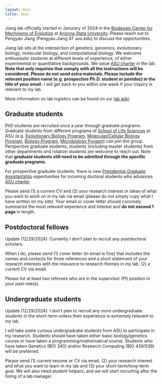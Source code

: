 ```yaml
---
layout: misc
title: Join
---
```


Jiang lab  officially started in Janurary of 2024 in the  [Biodesgin Center for Mechnisms of Evolution] at [Arizona State University].  Please reach out to Pengyao Jiang (Pengyao.Jiang AT asu.edu)  to discuss the opportunities.



Jiang lab sits at the intersection of genetics, genomics, evolutionary biology, molecular biology,  and computational biology. We welcome enthusiastic students at different levels of experience, of either experimental or quantitative backgrounds.  We value [ASU charter] in the lab. __Note that only inquiries that comply with all the instructions will be considered. Please do not send extra materials. Please include the relevant position name (e.g. prospective Ph.D. student or postdoc) in the title of your email.__ I will get back to you within one week if your inquiry is relevant to my lab.

More information on lab logistics can be found on our [lab wiki].

## Graduate students


PhD students are recruited once a year through graduate programs. Graduate students from different programs of [School of Life Sciences] at ASU (e.g. [Evolutionary Biology Program], [Molecular/Cellular Biology Program], [Biology Program], [Microbiology Progam]) can join the group. Perspective graduate students, students (including master students) from other departments  and rotation students are welcome to reach out. Note that __graduate students still need to be admitted through the specific graduate programs.__

For prospective graduate students, there is new [Presidential Graduate Assistantship] opportunities for incoming doctoral students who advances [ASU charter].

Please send (1) a current CV and (2) your research interest or ideas of what you want to work on in my lab via email (please do not simply copy what I have written on my site). Your email or cover letter should concisely summarize the most relevant experience and interest and __do not exceed 1 page__ in length.


## Postdoctoral fellows

Update (12/29/2024): Currently I don't plan to recruit any postdoctoral scholars. 

When I do, please send (1) cover letter (in email is fine) that includes the names and contacts for three references and a short statement of your research interests with the relavance to research themes in my lab, (2) a current CV via email.

Please list at least two referees who are in the supervisor (PI) position in your past role(s).


## Undergraduate students

Update (12/29/2024): I don't plan to recruit any more undergraduate students in the short-term unless their experience is extremely relevant to my lab. 

I will take some curious undergraduate students from ASU to participate in my research. Students should have taken either basic biology/genetics course or have taken a programming/mathematical course. Students who have taken Genetics (BIO 340) and/or Research Computing (BIO 439/539) will be preferred. 

Please send (1) current resume or CV via email, (2) your research interest and what you want to learn in my lab and (3) your short-term/long-term goal. We will also need student helpers, and we will start recruiting after the hiring of a lab manager.


[Biodesgin Center for Mechnisms of Evolution]: https://biodesign.asu.edu/mechanisms-of-evolution/
[Arizona State University]: https://www.asu.edu/
[School of Life Sciences]:https://sols.asu.edu/
[Evolutionary Biology Program]:https://sols.asu.edu/degree/graduate/phd-evolutionary-biology
[Molecular/Cellular Biology Program]:https://sols.asu.edu/degree/graduate/phd-molecular--cellular-bio-phd
[Biology Program]:https://sols.asu.edu/degree/graduate/phd-biology--phd
[Microbiology Progam]: https://www.sols.asu.edu/degree/graduate/microbiology-phd
[Presidential Graduate Assistantship]: https://graduate.asu.edu/current-students/funding-opportunities/awards-and-fellowships/presidential-graduate-assistantship
[ASU charter]:https://www.asu.edu/about/charter-mission
[lab wiki]:https://github.com/pyjiang/pyjiang.github.io/wiki